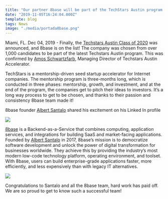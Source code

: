 ```yaml
---
title: "Our partner 8base will be part of the TechStars Austin program!"
date: "2019-11-05T16:24:04.000Z"
template: blog
tags: News
image: "./media/portada8base.png"
---
```


Miami, FL. Dec 04, 2019 - Finally, the <a target="_blank" href="https://www.techstars.com/content/accelerators/announcing-techstars-austin-class-2020/"> Techstars Austin Class of 2020</a> was announced, and 8base is on the list! The company was chosen from over 1,000 candidates to be part of the latest Techstars Austin program. This was confirmed by <a target="_blank" href="https://www.linkedin.com/in/amosschwartzfarb/detail/recent-activity/"> Amos Schwartzfarb</a>, Managing Director of Techstars Austin Accelerator.

TechStars is a mentorship-driven seed startup accelerator for Internet companies. The mentorship program is three-months long, which is conducted in three phases: mentorship, growth, and investment, and at the end of the program, the companies get to pitch their ideas to investors. It’s a long way process to get to be chosen, and thanks to their passion and consistency 8base team made it!

8base founder <a target="_blank" href="https://www.linkedin.com/in/albertsantalo/"> Albert Santalo</a> shared his excitement on his Linked In profile 

<a href="https://www.linkedin.com/posts/albertsantalo_meet-techstars-newest-companies-activity-6607478783811346433-ISq-" target="_blank"> <img src="./media/santalo1.jpg"> </a>

<a target="_blank" href="https://www.8base.com/"> 8base</a> is a Backend-as-a-Service that combines computing, application services, and integrations for building SaaS and market-facing applications. Founded by <a target="_blank" href="https://www.linkedin.com/in/albertsantalo/"> Albert Santalo</a> in 2017, 8base’s mission is to democratize software development and unlock the power of digital transformation for businesses worldwide. They achieve this by providing the industry’s most modern low-code technology platform, operating environment, and toolset. With 8base, users can build enterprise-grade applications faster, more efficiently, and less expensively than with legacy IT alternatives.

<a href="https://www.linkedin.com/in/alacret/" target="_blank"> <img src="./media/quote1.png"> </a>

Congratulations to Santalo and all the 8base team, hard work has paid off. We are so proud to get to know such a successful team!
